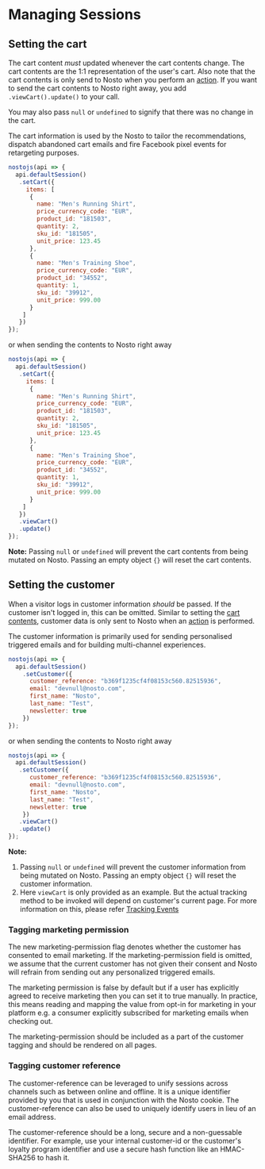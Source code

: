 # Managing Sessions

## Setting the cart

The cart content _must_ updated whenever the cart contents change. The cart contents are the 1:1 representation of the user's cart. Also note that the cart contents is only send to Nosto when you perform an [action](session-api-terminology.md#action). If you want to send the cart contents to Nosto right away, you add `.viewCart().update()` to your call.

You may also pass `null` or `undefined` to signify that there was no change in the cart.

The cart information is used by the Nosto to tailor the recommendations, dispatch abandoned cart emails and fire Facebook pixel events for retargeting purposes.

```javascript
nostojs(api => {
  api.defaultSession()
   .setCart({
     items: [
      {
        name: "Men's Running Shirt",
        price_currency_code: "EUR",
        product_id: "181503",
        quantity: 2,
        sku_id: "181505",
        unit_price: 123.45
      },
      {
        name: "Men's Training Shoe",
        price_currency_code: "EUR",
        product_id: "34552",
        quantity: 1,
        sku_id: "39912",
        unit_price: 999.00
      }
    ]
   })
});
```

or when sending the contents to Nosto right away

```javascript
nostojs(api => {
  api.defaultSession()
   .setCart({
     items: [
      {
        name: "Men's Running Shirt",
        price_currency_code: "EUR",
        product_id: "181503",
        quantity: 2,
        sku_id: "181505",
        unit_price: 123.45
      },
      {
        name: "Men's Training Shoe",
        price_currency_code: "EUR",
        product_id: "34552",
        quantity: 1,
        sku_id: "39912",
        unit_price: 999.00
      }
    ]
   })
   .viewCart()
   .update()
});
```

**Note:** Passing `null` or `undefined` will prevent the cart contents from being mutated on Nosto. Passing an empty object `{}` will reset the cart contents.

## Setting the customer

When a visitor logs in customer information _should_ be passed. If the customer isn't logged in, this can be omitted. Similar to setting the [cart contents](../../../implementing-nosto/implement-on-your-website/manual-implementation/cart-tagging.md), customer data is only sent to Nosto when an [action](session-api-terminology.md#action) is performed.

The customer information is primarily used for sending personalised triggered emails and for building multi-channel experiences.

```javascript
nostojs(api => {
  api.defaultSession()
    .setCustomer({
      customer_reference: "b369f1235cf4f08153c560.82515936",
      email: "devnull@nosto.com",
      first_name: "Nosto",
      last_name: "Test",
      newsletter: true
    })
});
```

or when sending the contents to Nosto right away

```javascript
nostojs(api => {
  api.defaultSession()
   .setCustomer({
      customer_reference: "b369f1235cf4f08153c560.82515936",
      email: "devnull@nosto.com",
      first_name: "Nosto",
      last_name: "Test",
      newsletter: true
    })
   .viewCart()
   .update()
});
```

**Note:** 

1. Passing `null` or `undefined` will prevent the customer information from being mutated on Nosto. Passing an empty object `{}` will reset the customer information.
2. Here `viewCart` is only provided as an example. But the actual tracking method to be invoked will depend on customer's current page. For more information on this, please refer [Tracking Events](https://docs.nosto.com/techdocs/apis/frontend/implementation-guide-session-api/spa-basics-tracking-events)

### Tagging marketing permission

The new marketing-permission flag denotes whether the customer has consented to email marketing. If the marketing-permission field is omitted, we assume that the current customer has not given their consent and Nosto will refrain from sending out any personalized triggered emails.

The marketing permission is false by default but if a user has explicitly agreed to receive marketing then you can set it to true manually. In practice, this means reading and mapping the value from opt-in for marketing in your platform e.g. a consumer explicitly subscribed for marketing emails when checking out.

The marketing-permission should be included as a part of the customer tagging and should be rendered on all pages.

### Tagging customer reference

The customer-reference can be leveraged to unify sessions across channels such as between online and offline. It is a unique identifier provided by you that is used in conjunction with the Nosto cookie. The customer-reference can also be used to uniquely identify users in lieu of an email address.

The customer-reference should be a long, secure and a non-guessable identifier. For example, use your internal customer-id or the customer's loyalty program identifier and use a secure hash function like an HMAC-SHA256 to hash it.

